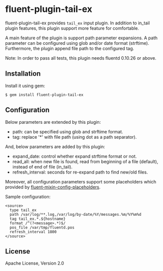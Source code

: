 # fluent-plugin-tail-ex

fluent-plugin-tail-ex provides `tail_ex` input plugin.
In addition to in_tail plugin features, this plugin support more feature for comfortable.

A main feature of the plugin is support path parameter expansions.
A path parameter can be configured using glob and/or date format (strftime).
Furthermore, the plugin append file path to the configured tag.

Note: In order to pass all tests, this plugin needs fluentd 0.10.26 or above.

## Installation

Install it using gem:

    $ gem install fluent-plugin-tail-ex

## Configuration

Below parameters are extended by this plugin:

- path: can be specified using glob and strftime format.
- tag: replace '*' with file path (using dot as a path separator).

And, below parameters are added by this plugin:

- expand_date: control whether expand strftime format or not.
- read_all: when new file is found, read from beginning of a file (default), instead of end of file (in_tail).
- refresh_interval: seconds for re-expand path to find new/old files.

Moreover, all configuration parameters support some placeholders which provided by [fluent-mixin-config-placeholders](https://github.com/tagomoris/fluent-mixin-config-placeholders).

Sample configuration:

    <source>
      type tail_ex
      path /var/log/**.log,/var/log/by-date/%Y/messages.%m/%Y%m%d
      tag tail_ex.*.${hostname}
      format /^(?<message>.*)$/
      pos_file /var/tmp/fluentd.pos
      refresh_interval 1800
    </source>

## License

Apache License, Version 2.0
